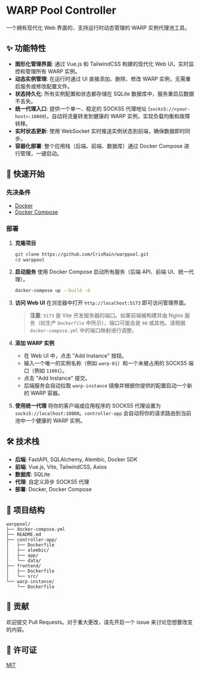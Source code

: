 # WARP Pool Controller

一个拥有现代化 Web 界面的、支持运行时动态管理的 WARP 实例代理池工具。

## ✨ 功能特性

- **图形化管理界面**: 通过 Vue.js 和 TailwindCSS 构建的现代化 Web UI，实时监控和管理所有 WARP 实例。
- **动态实例管理**: 在运行时通过 UI 直接添加、删除、修改 WARP 实例，无需重启服务或修改配置文件。
- **状态持久化**: 所有实例配置和状态都存储在 SQLite 数据库中，服务重启后数据不丢失。
- **统一代理入口**: 提供一个单一、稳定的 SOCKS5 代理地址 (`socks5://<your-host>:10800`)，自动将流量转发到健康的 WARP 实例，实现负载均衡和故障转移。
- **实时状态更新**: 使用 WebSocket 实时推送实例状态到前端，确保数据即时同步。
- **容器化部署**: 整个应用栈（后端、前端、数据库）通过 Docker Compose 进行管理，一键启动。

## 🚀 快速开始

### 先决条件

- [Docker](https://www.docker.com/get-started)
- [Docker Compose](https://docs.docker.com/compose/install/)

### 部署

1.  **克隆项目**
    ```bash
    git clone https://github.com/CrisRain/warppool.git
    cd warppool
    ```

2.  **启动服务**
    使用 Docker Compose 启动所有服务（后端 API、前端 UI、统一代理）。
    ```bash
    docker-compose up --build -d
    ```

3.  **访问 Web UI**
    在浏览器中打开 `http://localhost:5173` 即可访问管理界面。

    > **注意**: `5173` 是 Vite 开发服务器的端口。如果前端被构建并由 Nginx 服务（如生产 `Dockerfile` 中所示），端口可能会是 `80` 或其他。请根据 `docker-compose.yml` 中的端口映射进行调整。

4.  **添加 WARP 实例**
    - 在 Web UI 中，点击 "Add Instance" 按钮。
    - 输入一个唯一的实例名称（例如 `warp-01`）和一个未被占用的 SOCKS5 端口（例如 `11001`）。
    - 点击 "Add Instance" 提交。
    - 后端服务会自动拉取 `warp-instance` 镜像并根据你提供的配置启动一个新的 WARP 容器。

5.  **使用统一代理**
    将你的客户端或应用程序的 SOCKS5 代理设置为 `socks5://localhost:10800`。`controller-app` 会自动将你的请求路由到当前池中一个健康的 WARP 实例。

## 🛠️ 技术栈

- **后端**: FastAPI, SQLAlchemy, Alembic, Docker SDK
- **前端**: Vue.js, Vite, TailwindCSS, Axios
- **数据库**: SQLite
- **代理**: 自定义异步 SOCKS5 代理
- **部署**: Docker, Docker Compose

## 📂 项目结构

```
warppool/
├── docker-compose.yml
├── README.md
├── controller-app/
│   ├── Dockerfile
│   ├── alembic/
│   ├── app/
│   └── data/
├── frontend/
│   ├── Dockerfile
│   └── src/
└── warp-instance/
    └── Dockerfile
```

## 🤝 贡献

欢迎提交 Pull Requests。对于重大更改，请先开启一个 issue 来讨论您想要改变的内容。

## 📄 许可证

[MIT](LICENSE)
